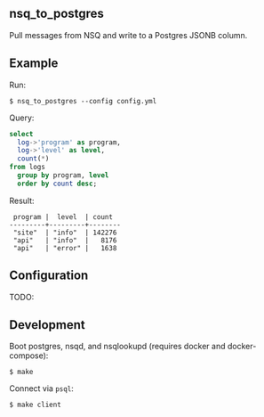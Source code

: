 
## nsq_to_postgres

 Pull messages from NSQ and write to a Postgres JSONB column.

## Example

Run:

```
$ nsq_to_postgres --config config.yml
```

Query:

```sql
select
  log->'program' as program,
  log->'level' as level,
  count(*)
from logs
  group by program, level
  order by count desc;
```

Result:

```
 program |  level  | count
---------+---------+--------
 "site"  | "info"  | 142276
 "api"   | "info"  |   8176
 "api"   | "error" |   1638
```

## Configuration

 TODO:

## Development

Boot postgres, nsqd, and nsqlookupd (requires docker and docker-compose):

```
$ make
```

Connect via `psql`:

```
$ make client
```

